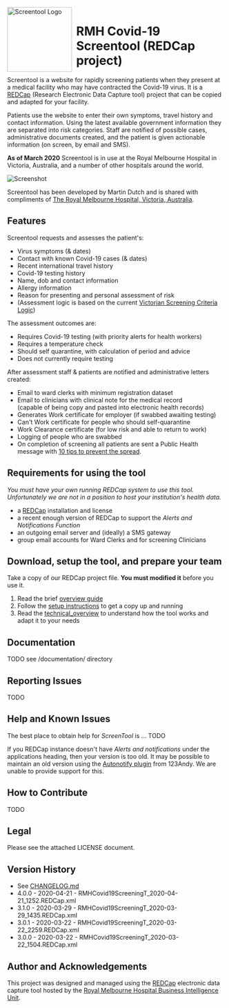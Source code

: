 <img width="150" height="150" align="left" style="float: left; margin: 0 10px 0 0;" alt="Screentool Logo" src="https://user-images.githubusercontent.com/62467480/77226293-519d0700-6bcb-11ea-985d-654e1dbe955f.png?sanitize=true">

# RMH Covid-19 Screentool (REDCap project)

Screentool is a website for rapidly screening patients when they present at a medical facility who may have contracted the Covid-19 virus. It is a [REDCap](https://projectredcap.org/software/) (Research Electronic Data Capture tool) project that can be copied and adapted for your facility.

Patients use the website to enter their own symptoms, travel history and contact information.
Using the latest available government information they are separated into risk categories.
Staff are notified of possible cases, administrative documents created, and the patient is given actionable information (on screen, by email and SMS).

**As of March 2020** Screentool is in use at the Royal Melbourne Hospital in Victoria, Australia, and a number of other hospitals around the world.

![Screenshot](https://user-images.githubusercontent.com/62467480/77226182-6d53dd80-6bca-11ea-8757-e47d094f45f4.png)

Screentool has been developed by Martin Dutch and is shared with compliments of [The Royal Melbourne Hospital, Victoria, Australia](https://www.thermh.org.au/).


## Features

Screentool requests and assesses the patient's:

- Virus symptoms (& dates)
- Contact with known Covid-19 cases (& dates)
- Recent international travel history
- Covid-19 testing history
- Name, dob and contact information
- Allergy information
- Reason for presenting and personal assessment of risk
- (Assessment logic is based on the current [Victorian Screening Criteria Logic](https://www.dhhs.vic.gov.au/health-services-and-general-practitioners-coronavirus-disease-covid-19))

The assessment outcomes are:

- Requires Covid-19 testing (with priority alerts for health workers)
- Requires a temperature check
- Should self quarantine, with calculation of period and advice
- Does not currently require testing


After assessment staff & patients are notified and administrative letters created:

- Email to ward clerks with minimum registration dataset
- Email to clinicians with clinical note for the medical record<br/>(capable of being copy and pasted into electronic health records)
- Generates Work certificate for employer (if swabbed awaiting testing)
- Can't Work certificate for people who should self-quarantine
- Work Clearance certificate (for low risk and able to return to work)
- Logging of people who are swabbed
- On completion of screening all patients are sent a Public Health message with [10 tips to prevent the spread](https://www.dhhs.vic.gov.au/sites/default/files/documents/202003/Reduce%20your%20risk%20of%20coronavirus_Poster.pdf).


## Requirements for using the tool

*You must have your own running REDCap system to use this tool. Unfortunately we are not in a position to host your institution's health data.*

- a [REDCap](https://projectredcap.org/software/) installation and license
- a recent enough version of REDCap to support the *Alerts and Notifications Function*
- an outgoing email server and (ideally) a SMS gateway
- group email accounts for Ward Clerks and for screening Clinicians


## Download, setup the tool, and prepare your team

Take a copy of our REDCap project file. **You must modified it** before you use it.

1. Read the brief [overview guide](https://github.com/rmhcovid/screentool/blob/master/documentation/overview_START_HERE.md)
2. Follow the [setup instructions](https://github.com/rmhcovid/screentool/blob/master/documentation/setup_instructions.md) to get a copy up and running
3. Read the [technical_overview](https://github.com/rmhcovid/screentool/blob/master/documentation/technical_overview.md) to understand how the tool works and adapt it to your needs


## Documentation

TODO see /documentation/ directory

## Reporting Issues

TODO

## Help and Known Issues

The best place to obtain help for *ScreenTool* is ... TODO 

If you REDCap instance doesn't have *Alerts and notifications* under the applications heading, then your version is too old. 
It may be possible to maintain an old version using the [Autonotify plugin](https://github.com/123andy/redcap-plugin-autonotify) from 123Andy. We are unable to provide support for this.

## How to Contribute

TODO

## Legal

Please see the attached LICENSE document.

## Version History

- See  [CHANGELOG.md](https://github.com/rmhcovid/screentool/blob/master/CHANGELOG.md)
- 4.0.0 - 2020-04-21 - RMHCovid19ScreeningT_2020-04-21_1252.REDCap.xml
- 3.1.0 - 2020-03-29 - RMHCovid19ScreeningT_2020-03-29_1435.REDCap.xml
- 3.0.1 - 2020-03-22 - RMHCovid19ScreeningT_2020-03-22_2259.REDCap.xml
- 3.0.0 - 2020-03-22 - RMHCovid19ScreeningT_2020-03-22_1504.REDCap.xml

## Author and Acknowledgements

This project was designed and managed using the [REDCap](https://projectredcap.org/software/) electronic data capture tool
hosted by the [Royal Melbourne Hospital Business Intelligence Unit](https://www.thermh.org.au/).
